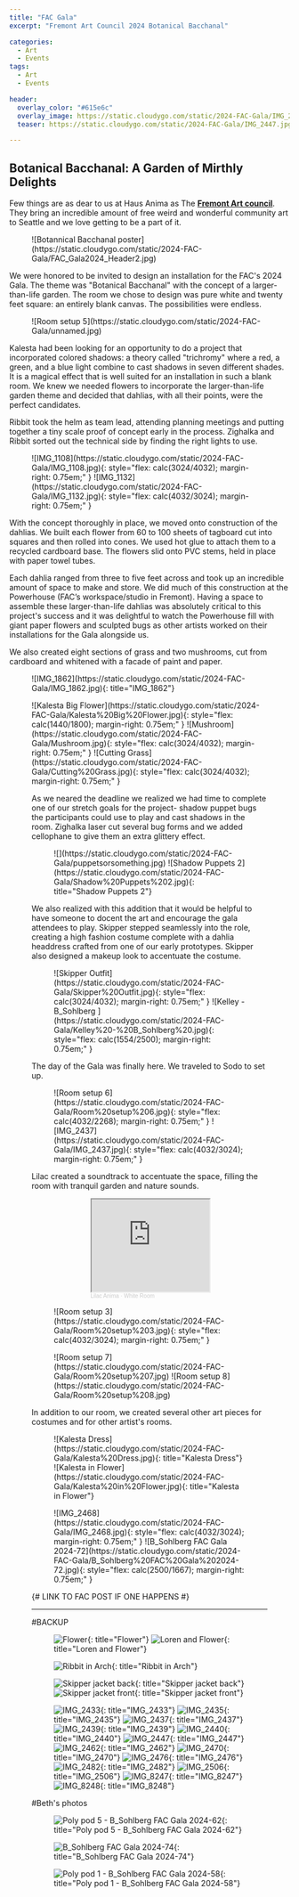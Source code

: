 ```yaml
---
title: "FAC Gala"
excerpt: "Fremont Art Council 2024 Botanical Bacchanal"

categories:
  - Art
  - Events
tags:
  - Art
  - Events

header:
  overlay_color: "#615e6c"
  overlay_image: https://static.cloudygo.com/static/2024-FAC-Gala/IMG_2447.jpg
  teaser: https://static.cloudygo.com/static/2024-FAC-Gala/IMG_2447.jpg

---
```


## Botanical Bacchanal: A Garden of Mirthly Delights

Few things are as dear to us at Haus Anima as The [**Fremont Art council**](https://fremontartscouncil.org/).
They bring an incredible amount of free weird and wonderful community art to Seattle and we love getting to be a part of it.

<figure class="my0 halfsingle" markdown="span">
  ![Botannical Bacchanal poster](https://static.cloudygo.com/static/2024-FAC-Gala/FAC_Gala2024_Header2.jpg)
</figure>


We were honored to be invited to design an installation for the FAC's 2024 Gala. The theme was "Botanical Bacchanal" with the concept of a larger-than-life garden. The room we chose to design was pure white and twenty feet square: an entirely blank canvas. The possibilities were endless.

<figure class="my0 halfsingle" markdown="span">
  ![Room setup 5](https://static.cloudygo.com/static/2024-FAC-Gala/unnamed.jpg)
</figure>

Kalesta had been looking for an opportunity to do a project that incorporated colored shadows: a theory called "trichromy" where a red, a green, and a blue light combine to cast shadows in seven different shades. It is a magical effect that is well suited for an installation in such a blank room. We knew we needed flowers to incorporate the larger-than-life garden theme and decided that dahlias, with all their points, were the perfect candidates. 

Ribbit took the helm as team lead, attending planning meetings and putting together a tiny scale proof of concept early in the process. Zighalka and Ribbit sorted out the technical side by finding the right lights to use. 

<figure class="half" markdown="span">
![IMG_1108](https://static.cloudygo.com/static/2024-FAC-Gala/IMG_1108.jpg){: style="flex: calc(3024/4032); margin-right: 0.75em;" }
![IMG_1132](https://static.cloudygo.com/static/2024-FAC-Gala/IMG_1132.jpg){: style="flex: calc(4032/3024); margin-right: 0.75em;" }
</figure>

With the concept thoroughly in place, we moved onto construction of the dahlias. We built each flower from 60 to 100 sheets of tagboard cut into squares and then rolled into cones.  We used hot glue to attach them to a recycled cardboard base. The flowers slid onto PVC stems, held in place with paper towel tubes. 

Each dahlia ranged from three to five feet across and took up an incredible amount of space to make and store. We did much of this construction at the Powerhouse (FAC’s workspace/studio in Fremont). Having a space to assemble these larger-than-life dahlias was absolutely critical to this project's success and it was delightful to watch the Powerhouse fill with giant paper flowers and sculpted bugs as other artists worked on their installations for the Gala alongside us.

We also created eight sections of grass and two mushrooms, cut from cardboard and whitened with a facade of paint and paper. 

<figure class="half" markdown="span">
![IMG_1862](https://static.cloudygo.com/static/2024-FAC-Gala/IMG_1862.jpg){: title="IMG_1862"}
</figure>
<figure class="third" markdown="span">
![Kalesta Big Flower](https://static.cloudygo.com/static/2024-FAC-Gala/Kalesta%20Big%20Flower.jpg){: style="flex: calc(1440/1800); margin-right: 0.75em;" }
![Mushroom](https://static.cloudygo.com/static/2024-FAC-Gala/Mushroom.jpg){: style="flex: calc(3024/4032); margin-right: 0.75em;" }
![Cutting Grass](https://static.cloudygo.com/static/2024-FAC-Gala/Cutting%20Grass.jpg){: style="flex: calc(3024/4032); margin-right: 0.75em;" }



As we neared the deadline we realized we had time to complete one of our stretch goals for the project- shadow puppet bugs the participants could use to play and cast shadows in the room. Zighalka laser cut several bug forms and we added cellophane to give them an extra glittery effect. 

<figure class="half" markdown="span">
  ![](https://static.cloudygo.com/static/2024-FAC-Gala/puppetsorsomething.jpg)
  ![Shadow Puppets 2](https://static.cloudygo.com/static/2024-FAC-Gala/Shadow%20Puppets%202.jpg){: title="Shadow Puppets 2"}
</figure>

We also realized with this addition that it would be helpful to have someone to docent the art and encourage the gala attendees to play. 
Skipper stepped seamlessly into the role, creating a high fashion costume complete with a dahlia headdress crafted from one of our early prototypes. Skipper also designed a makeup look to accentuate the costume.

<figure class="half" markdown="span">
  ![Skipper Outfit](https://static.cloudygo.com/static/2024-FAC-Gala/Skipper%20Outfit.jpg){: style="flex: calc(3024/4032); margin-right: 0.75em;" }
  ![Kelley - B_Sohlberg ](https://static.cloudygo.com/static/2024-FAC-Gala/Kelley%20-%20B_Sohlberg%20.jpg){: style="flex: calc(1554/2500); margin-right: 0.75em;" }

</figure>


The day of the Gala was finally here. We traveled to Sodo to set up.

<figure class="half" markdown="span">
![Room setup 6](https://static.cloudygo.com/static/2024-FAC-Gala/Room%20setup%206.jpg){: style="flex: calc(4032/2268); margin-right: 0.75em;" }
![IMG_2437](https://static.cloudygo.com/static/2024-FAC-Gala/IMG_2437.jpg){: style="flex: calc(4032/3024); margin-right: 0.75em;" }
</figure>

Lilac created a soundtrack to accentuate the space, filling the room with tranquil garden and nature sounds. 

<div style="width:50%; margin: 0 auto 1em auto; ">
  <iframe width="100%" height="166" src="https://w.soundcloud.com/player/?url=https%3A//api.soundcloud.com/tracks/1745383179&color=%23ff5500&auto_play=false&hide_related=false&show_comments=true&show_user=true&show_reposts=false&show_teaser=true"></iframe>
  <div style="font-size: 10px; color: #cccccc;line-break: anywhere;word-break: normal;overflow: hidden;white-space: nowrap;text-overflow: ellipsis; font-family: Interstate,Lucida Grande,Lucida Sans Unicode,Lucida Sans,Garuda,Verdana,Tahoma,sans-serif;font-weight: 100;"><a href="https://soundcloud.com/lilac-anima" title="Lilac Anima" target="_blank" style="color: #cccccc; text-decoration: none;">Lilac Anima</a> · <a href="https://soundcloud.com/lilac-anima/white-room" title="White Room" target="_blank" style="color: #cccccc; text-decoration: none;">White Room</a></div>
</div>

<figure class="half" markdown="span">
![Room setup 3](https://static.cloudygo.com/static/2024-FAC-Gala/Room%20setup%203.jpg){: style="flex: calc(4032/3024); margin-right: 0.75em;" }
</figure>

<figure class="half" markdown="span">
![Room setup 7](https://static.cloudygo.com/static/2024-FAC-Gala/Room%20setup%207.jpg)
![Room setup 8](https://static.cloudygo.com/static/2024-FAC-Gala/Room%20setup%208.jpg)
</figure>

In addition to our room, we created several other art pieces for costumes and for other artist's rooms.

<figure class="half" markdown="span">
![Kalesta Dress](https://static.cloudygo.com/static/2024-FAC-Gala/Kalesta%20Dress.jpg){: title="Kalesta Dress"}
![Kalesta in Flower](https://static.cloudygo.com/static/2024-FAC-Gala/Kalesta%20in%20Flower.jpg){: title="Kalesta in Flower"}
</figure>
<figure class="my0 half" markdown="span">
![IMG_2468](https://static.cloudygo.com/static/2024-FAC-Gala/IMG_2468.jpg){: style="flex: calc(4032/3024); margin-right: 0.75em;" }
![B_Sohlberg FAC Gala 2024-72](https://static.cloudygo.com/static/2024-FAC-Gala/B_Sohlberg%20FAC%20Gala%202024-72.jpg){: style="flex: calc(2500/1667); margin-right: 0.75em;" }
</figure>


{# LINK TO FAC POST IF ONE HAPPENS #}

---

#BACKUP

<figure class="third" markdown="span">


![Flower](https://static.cloudygo.com/static/2024-FAC-Gala/Flower.jpg){: title="Flower"}
![Loren and Flower](https://static.cloudygo.com/static/2024-FAC-Gala/Loren%20and%20Flower.jpg){: title="Loren and Flower"}


![Ribbit in Arch](https://static.cloudygo.com/static/2024-FAC-Gala/Ribbit%20in%20Arch.jpg){: title="Ribbit in Arch"}

![Skipper jacket back](https://static.cloudygo.com/static/2024-FAC-Gala/Skipper%20jacket%20back.jpg){: title="Skipper jacket back"}
![Skipper jacket front](https://static.cloudygo.com/static/2024-FAC-Gala/Skipper%20jacket%20front.jpg){: title="Skipper jacket front"}

![IMG_2433](https://static.cloudygo.com/static/2024-FAC-Gala/IMG_2433.jpg){: title="IMG_2433"}
![IMG_2435](https://static.cloudygo.com/static/2024-FAC-Gala/IMG_2435.jpg){: title="IMG_2435"}
![IMG_2437](https://static.cloudygo.com/static/2024-FAC-Gala/IMG_2437.jpg){: title="IMG_2437"}
![IMG_2439](https://static.cloudygo.com/static/2024-FAC-Gala/IMG_2439.jpg){: title="IMG_2439"}
![IMG_2440](https://static.cloudygo.com/static/2024-FAC-Gala/IMG_2440.jpg){: title="IMG_2440"}
![IMG_2447](https://static.cloudygo.com/static/2024-FAC-Gala/IMG_2447.jpg){: title="IMG_2447"}
![IMG_2462](https://static.cloudygo.com/static/2024-FAC-Gala/IMG_2462.jpg){: title="IMG_2462"}
![IMG_2470](https://static.cloudygo.com/static/2024-FAC-Gala/IMG_2470.jpg){: title="IMG_2470"}
![IMG_2476](https://static.cloudygo.com/static/2024-FAC-Gala/IMG_2476.jpg){: title="IMG_2476"}
![IMG_2482](https://static.cloudygo.com/static/2024-FAC-Gala/IMG_2482.jpg){: title="IMG_2482"}
![IMG_2506](https://static.cloudygo.com/static/2024-FAC-Gala/IMG_2506.jpg){: title="IMG_2506"}
![IMG_8247](https://static.cloudygo.com/static/2024-FAC-Gala/IMG_8247.jpg){: title="IMG_8247"}
![IMG_8248](https://static.cloudygo.com/static/2024-FAC-Gala/IMG_8248.jpg){: title="IMG_8248"}

</figure>

#Beth's photos

<figure class="half" markdown="span">

![Poly pod 5 - B_Sohlberg FAC Gala 2024-62](https://static.cloudygo.com/static/2024-FAC-Gala/Poly%20pod%205%20-%20B_Sohlberg%20FAC%20Gala%202024-62.jpg){: title="Poly pod 5 - B_Sohlberg FAC Gala 2024-62"}


![B_Sohlberg FAC Gala 2024-74](https://static.cloudygo.com/static/2024-FAC-Gala/B_Sohlberg%20FAC%20Gala%202024-74.jpg){: title="B_Sohlberg FAC Gala 2024-74"}

![Poly pod 1 - B_Sohlberg FAC Gala 2024-58](https://static.cloudygo.com/static/2024-FAC-Gala/Poly%20pod%201%20-%20B_Sohlberg%20FAC%20Gala%202024-58.jpg){: title="Poly pod 1 - B_Sohlberg FAC Gala 2024-58"}
</figure>

